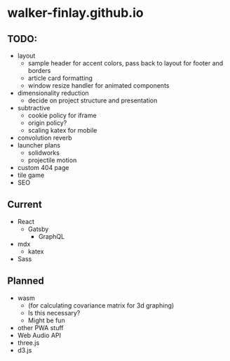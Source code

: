 # walker-finlay.github.io
## TODO: 
- layout
    - sample header for accent colors, pass back to layout for footer and borders
    - article card formatting
    - window resize handler for animated components
- dimensionality reduction
    - decide on project structure and presentation
- subtractive
    - cookie policy for iframe
    - origin policy?
    - scaling katex for mobile
- convolution reverb
- launcher plans
    - solidworks
    - projectile motion
- custom 404 page
- tile game
- SEO


## Current
- React
    - Gatsby
        - GraphQL
- mdx
    - katex
- Sass

## Planned
- wasm 
    - (for calculating covariance matrix for 3d graphing)
    - Is this necessary?
    - Might be fun
- other PWA stuff
- Web Audio API
- three.js
- d3.js
